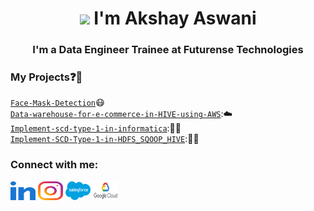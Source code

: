 <h1 align="center"><img src="https://www.animatedimages.org/data/media/523/animated-hello-image-0007.gif" width="30px"> I'm Akshay Aswani</h1>
<h3 align="center">I'm a Data Engineer Trainee at Futurense Technologies</h3>


### My Projects:question::rocket:
<code>[Face-Mask-Detection](https://github.com/aaswani365/Face-Mask-Detection)</code>:mask:     
<code>[Data-warehouse-for-e-commerce-in-HIVE-using-AWS](https://github.com/chandrikadeb7/Face-Mask-Detection)</code>:☁️   
<code>[Implement-scd-type-1-in-informatica](https://github.com/aaswani365/Implement-scd-type-1-in-informatica)</code>:🧑‍💻    
<code>[Implement-SCD-Type-1-in-HDFS_SQOOP_HIVE](https://github.com/aaswani365/Implement-SCD-Type-1-in-HDFS_SQOOP_HIVE)</code>:🧑‍💻      

<h3 align="left">Connect with me:</h3>
<p align="left">
<a href="https://www.linkedin.com/in/akshay-aswani-ikka" target="blank"><img align="center" src="https://github.com/aaswani365/aaswani365/blob/main/src/images/icons/Social/linked-in-alt.svg" alt="aaswani365" height="30" width="40" /></a>
<a href="https://www.instagram.com/_akki_2089_" target="blank"><img align="center" src="https://github.com/aaswani365/aaswani365/blob/main/src/images/icons/Social/instagram.svg" alt="aaswani365" height="30" width="40" /></a>
<a href="https://trailblazer.me/id/akki2089" target="blank"><img align="center" src="https://github.com/aaswani365/aaswani365/blob/main/src/images/icons/Social/salesforca.svg" alt="aaswani365" height="30" width="40" /></a>
<a href="https://www.cloudskillsboost.google/public_profiles/db99eb93-fc0b-46d7-bd30-4ad1c229aa8b" target="blank"><img align="center" src="https://github.com/aaswani365/aaswani365/blob/main/src/images/icons/Social/google_cloud.svg" alt="aaswani365" height="30" width="40" /></a>
